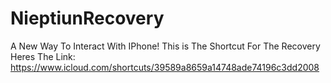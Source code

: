 # NieptiunRecovery
A New Way To Interact With IPhone!
This is The Shortcut For The Recovery
Heres The Link: https://www.icloud.com/shortcuts/39589a8659a14748ade74196c3dd2008
